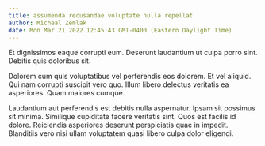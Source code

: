 ```yaml
---
title: assumenda recusandae voluptate nulla repellat
author: Micheal Zemlak
date: Mon Mar 21 2022 12:45:43 GMT-0400 (Eastern Daylight Time)
---
```

Et dignissimos eaque corrupti eum. Deserunt laudantium ut culpa porro sint. Debitis quis doloribus sit.

 Dolorem cum quis voluptatibus vel perferendis eos dolorem. Et vel aliquid. Qui nam corrupti suscipit vero quo. Illum libero delectus veritatis ea asperiores. Quam maiores cumque.

 Laudantium aut perferendis est debitis nulla aspernatur. Ipsam sit possimus sit minima. Similique cupiditate facere veritatis sint. Quos est facilis id dolore. Reiciendis asperiores deserunt perspiciatis quae in impedit. Blanditiis vero nisi ullam voluptatem quasi libero culpa dolor eligendi.